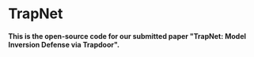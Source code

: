 # TrapNet
#### This is the open-source code for our submitted paper "TrapNet: Model Inversion Defense via Trapdoor".
